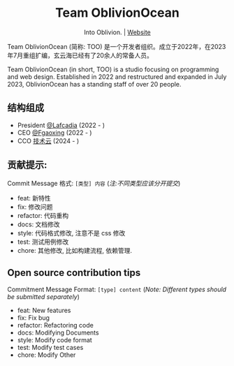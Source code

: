<h1 align="center">Team OblivionOcean</h1>
<p align="center">
Into Oblivion. | <a href="https://www.oblivionocean.top/">Website</a>
</p>

Team OblivionOcean (简称: TOO) 是一个开发者组织。成立于2022年，在2023年7月重组扩编，玄云海已经有了20余人的常备人员。

Team OblivionOcean (in short, TOO) is a studio focusing on programming and web design. Established in 2022 and restructured and expanded in July 2023, OblivionOcean has a standing staff of over 20 people.

## 结构组成
- President [@Lafcadia](https://github.com/Lafcadia) (2022 - )
- CEO [@Fgaoxing](https://github.com/Fgaoxing) (2022 - )
- CCO [技术云](https://github.com/svipwing) (2024 - )

## 贡献提示:
Commit Message 格式: `[类型] 内容` (*注:不同类型应该分开提交*)
- feat: 新特性
- fix: 修改问题
- refactor: 代码重构
- docs: 文档修改
- style: 代码格式修改, 注意不是 css 修改
- test: 测试用例修改
- chore: 其他修改, 比如构建流程, 依赖管理.

## Open source contribution tips
Commitment Message Format: `[type] content` (*Note: Different types should be submitted separately*)
- feat: New features
- fix: Fix bug
- refactor: Refactoring code
- docs: Modifying Documents
- style: Modify code format
- test: Modify test cases
- chore: Modify Other
